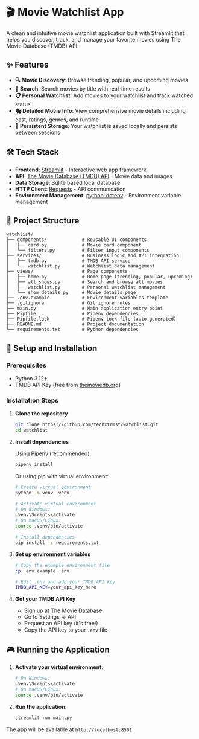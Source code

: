 # 🎬 Movie Watchlist App

A clean and intuitive movie watchlist application built with Streamlit that helps you discover, track, and manage your favorite movies using The Movie Database (TMDB) API.

## ✨ Features

- **🔍 Movie Discovery**: Browse trending, popular, and upcoming movies
- **🔎 Search**: Search movies by title with real-time results
- **📋 Personal Watchlist**: Add movies to your watchlist and track watched status
- **🎭 Detailed Movie Info**: View comprehensive movie details including cast, ratings, genres, and runtime
- **💾 Persistent Storage**: Your watchlist is saved locally and persists between sessions

## 🛠️ Tech Stack

- **Frontend**: [Streamlit](https://streamlit.io/) - Interactive web app framework
- **API**: [The Movie Database (TMDB) API](https://www.themoviedb.org/documentation/api) - Movie data and images
- **Data Storage**: Sqlite based local database
- **HTTP Client**: [Requests](https://requests.readthedocs.io/) - API communication
- **Environment Management**: [python-dotenv](https://pypi.org/project/python-dotenv/) - Environment variable management

## 📁 Project Structure

```
watchlist/
├── components/             # Reusable UI components
│   ├── card.py             # Movie card component
│   └── filters.py          # Filter input components
├── services/               # Business logic and API integration
│   ├── tmdb.py             # TMDB API service
│   └── watchlist.py        # Watchlist data management
├── views/                  # Page components
│   ├── home.py             # Home page (trending, popular, upcoming)
│   ├── all_shows.py        # Search and browse all movies
│   ├── watchlist.py        # Personal watchlist management
│   └── show_details.py     # Movie details page
├── .env.example            # Environment variables template
├── .gitignore              # Git ignore rules
├── main.py                 # Main application entry point
├── Pipfile                 # Pipenv dependencies
├── Pipfile.lock            # Pipenv lock file (auto-generated)
├── README.md               # Project documentation
└── requirements.txt        # Python dependencies
```

## 🚀 Setup and Installation

### Prerequisites

- Python 3.12+
- TMDB API Key (free from [themoviedb.org](https://www.themoviedb.org/settings/api))

### Installation Steps

1. **Clone the repository**

   ```bash
   git clone https://github.com/techxtrmst/watchlist.git
   cd watchlist
   ```

2. **Install dependencies**

   Using Pipenv (recommended):

   ```bash
   pipenv install
   ```

   Or using pip with virtual environment:

   ```bash
   # Create virtual environment
   python -m venv .venv

   # Activate virtual environment
   # On Windows:
   .venv\Scripts\activate
   # On macOS/Linux:
   source .venv/bin/activate

   # Install dependencies
   pip install -r requirements.txt
   ```

3. **Set up environment variables**

   ```bash
   # Copy the example environment file
   cp .env.example .env

   # Edit .env and add your TMDB API key
   TMDB_API_KEY=your_api_key_here
   ```

4. **Get your TMDB API Key**
   - Sign up at [The Movie Database](https://www.themoviedb.org/)
   - Go to Settings → API
   - Request an API key (it's free!)
   - Copy the API key to your `.env` file

## 🎮 Running the Application

1. **Activate your virtual environment**:

   ```bash
   # On Windows:
   .venv\Scripts\activate
   # On macOS/Linux:
   source .venv/bin/activate
   ```

2. **Run the application**:
   ```bash
   streamlit run main.py
   ```

The app will be available at `http://localhost:8501`
